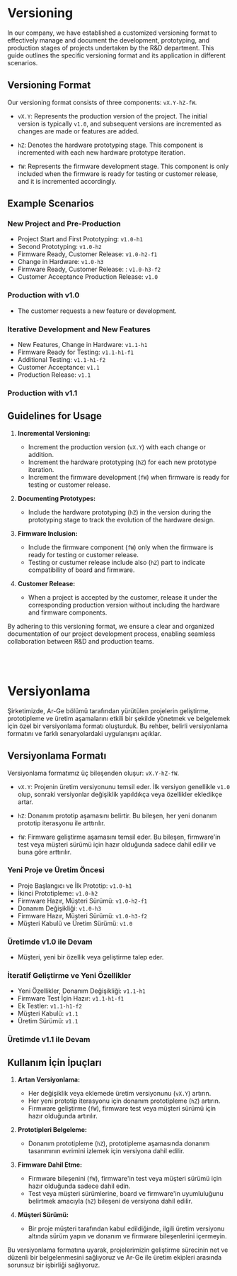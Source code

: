 # Versioning

In our company, we have established a customized versioning format to effectively manage and document the development, prototyping, and production stages of projects undertaken by the R&D department. This guide outlines the specific versioning format and its application in different scenarios.

## Versioning Format

Our versioning format consists of three components: `vX.Y-hZ-fW`.

- `vX.Y`: Represents the production version of the project. The initial version is typically `v1.0`, and subsequent versions are incremented as changes are made or features are added.

- `hZ`: Denotes the hardware prototyping stage. This component is incremented with each new hardware prototype iteration.

- `fW`: Represents the firmware development stage. This component is only included when the firmware is ready for testing or customer release, and it is incremented accordingly.

## Example Scenarios

### New Project and Pre-Production

- Project Start and First Prototyping: `v1.0-h1`
- Second Prototyping: `v1.0-h2`
- Firmware Ready, Customer Release: `v1.0-h2-f1`
- Change in Hardware: `v1.0-h3`
- Firmware Ready, Customer Release: : `v1.0-h3-f2`
- Customer Acceptance Production Release: `v1.0`

### Production with v1.0 
- The customer requests a new feature or development.

### Iterative Development and New Features

- New Features, Change in Hardware: `v1.1-h1`
- Firmware Ready for Testing: `v1.1-h1-f1`
- Additional Testing: `v1.1-h1-f2`
- Customer Acceptance: `v1.1`
- Production Release: `v1.1`

### Production with v1.1

## Guidelines for Usage

1. **Incremental Versioning:**
   - Increment the production version (`vX.Y`) with each change or addition.
   - Increment the hardware prototyping (`hZ`) for each new prototype iteration.
   - Increment the firmware development (`fW`) when firmware is ready for testing or customer release.

2. **Documenting Prototypes:**
   - Include the hardware prototyping (`hZ`) in the version during the prototyping stage to track the evolution of the hardware design.

3. **Firmware Inclusion:**
   - Include the firmware component (`fW`) only when the firmware is ready for testing or customer release.
   - Testing or custumer release include also (`hZ`) part to indicate compatibility of board and firmware.

4. **Customer Release:**
   - When a project is accepted by the customer, release it under the corresponding production version without including the hardware and firmware components.

By adhering to this versioning format, we ensure a clear and organized documentation of our project development process, enabling seamless collaboration between R&D and production teams.

<br>
<br>

# Versiyonlama

Şirketimizde, Ar-Ge bölümü tarafından yürütülen projelerin geliştirme, prototipleme ve üretim aşamalarını etkili bir şekilde yönetmek ve belgelemek için özel bir versiyonlama formatı oluşturduk. Bu rehber, belirli versiyonlama formatını ve farklı senaryolardaki uygulanışını açıklar.

## Versiyonlama Formatı

Versiyonlama formatımız üç bileşenden oluşur: `vX.Y-hZ-fW`.

- `vX.Y`: Projenin üretim versiyonunu temsil eder. İlk versiyon genellikle `v1.0` olup, sonraki versiyonlar değişiklik yapıldıkça veya özellikler ekledikçe artar.

- `hZ`: Donanım prototip aşamasını belirtir. Bu bileşen, her yeni donanım prototip iterasyonu ile arttırılır.

- `fW`: Firmware geliştirme aşamasını temsil eder. Bu bileşen, firmware'in test veya müşteri sürümü için hazır olduğunda sadece dahil edilir ve buna göre arttırılır.

### Yeni Proje ve Üretim Öncesi

- Proje Başlangıcı ve İlk Prototip: `v1.0-h1`
- İkinci Prototipleme: `v1.0-h2`
- Firmware Hazır, Müşteri Sürümü: `v1.0-h2-f1`
- Donanım Değişikliği: `v1.0-h3`
- Firmware Hazır, Müşteri Sürümü: `v1.0-h3-f2`
- Müşteri Kabulü ve Üretim Sürümü: `v1.0`

### Üretimde v1.0 ile Devam
- Müşteri, yeni bir özellik veya geliştirme talep eder.

### İteratif Geliştirme ve Yeni Özellikler

- Yeni Özellikler, Donanım Değişikliği: `v1.1-h1`
- Firmware Test İçin Hazır: `v1.1-h1-f1`
- Ek Testler: `v1.1-h1-f2`
- Müşteri Kabulü: `v1.1`
- Üretim Sürümü: `v1.1`

### Üretimde v1.1 ile Devam

## Kullanım İçin İpuçları

1. **Artan Versiyonlama:**
   - Her değişiklik veya eklemede üretim versiyonunu (`vX.Y`) artırın.
   - Her yeni prototip iterasyonu için donanım prototipleme (`hZ`) artırın.
   - Firmware geliştirme (`fW`), firmware test veya müşteri sürümü için hazır olduğunda artırılır.

2. **Prototipleri Belgeleme:**
   - Donanım prototipleme (`hZ`), prototipleme aşamasında donanım tasarımının evrimini izlemek için versiyona dahil edilir.

3. **Firmware Dahil Etme:**
   - Firmware bileşenini (`fW`), firmware'in test veya müşteri sürümü için hazır olduğunda sadece dahil edin.
   - Test veya müşteri sürümlerine, board ve firmware'in uyumluluğunu belirtmek amacıyla (`hZ`) bileşeni de versiyona dahil edilir.

4. **Müşteri Sürümü:**
   - Bir proje müşteri tarafından kabul edildiğinde, ilgili üretim versiyonu altında sürüm yapın ve donanım ve firmware bileşenlerini içermeyin.

Bu versiyonlama formatına uyarak, projelerimizin geliştirme sürecinin net ve düzenli bir belgelenmesini sağlıyoruz ve Ar-Ge ile üretim ekipleri arasında sorunsuz bir işbirliği sağlıyoruz.
